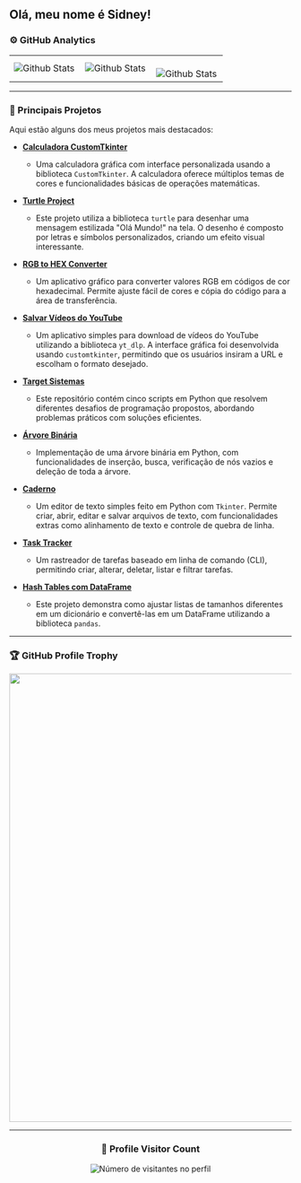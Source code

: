 ## Olá, meu nome é Sidney!

### ⚙️ GitHub Analytics

<table>
  <tr>
    <td>
      <img
        align="left"
        src="https://github-readme-stats.vercel.app/api?username=sidneylcarneiro&theme=dark&hide_border=false&include_all_commits=true"
        alt="Github Stats"
      />
    </td>
    <td>
      <img
        align="left"
        src="https://github-readme-stats.vercel.app/api/top-langs/?username=sidneylcarneiro&theme=dark&hide_border=false&include_all_commits=true&count_private=true&layout=compact"
        alt="Github Stats"
      />
    </td>
    <td>
      <br />
      <img
        align="left"
        src="https://github-readme-streak-stats.herokuapp.com/?user=sidneylcarneiro&theme=dark&hide_border=false"
        alt="Github Stats"
      />
    </td>
  </tr>
</table>

---

### 🚀 Principais Projetos

Aqui estão alguns dos meus projetos mais destacados:

- **[Calculadora CustomTkinter](https://github.com/sidneylcarneiro/calculadora-customtkinter)**
  - Uma calculadora gráfica com interface personalizada usando a biblioteca `CustomTkinter`. A calculadora oferece múltiplos temas de cores e funcionalidades básicas de operações matemáticas.

- **[Turtle Project](https://github.com/sidneylcarneiro/turtle_project)**
  - Este projeto utiliza a biblioteca `turtle` para desenhar uma mensagem estilizada "Olá Mundo!" na tela. O desenho é composto por letras e símbolos personalizados, criando um efeito visual interessante.

- **[RGB to HEX Converter](https://github.com/sidneylcarneiro/rgb_to_hex)**
  - Um aplicativo gráfico para converter valores RGB em códigos de cor hexadecimal. Permite ajuste fácil de cores e cópia do código para a área de transferência.

- **[Salvar Vídeos do YouTube](https://github.com/sidneylcarneiro/salvar_videos_youtube)**
  - Um aplicativo simples para download de vídeos do YouTube utilizando a biblioteca `yt_dlp`. A interface gráfica foi desenvolvida usando `customtkinter`, permitindo que os usuários insiram a URL e escolham o formato desejado.

- **[Target Sistemas](https://github.com/sidneylcarneiro/targetsistemas)**
  - Este repositório contém cinco scripts em Python que resolvem diferentes desafios de programação propostos, abordando problemas práticos com soluções eficientes.

- **[Árvore Binária](https://github.com/sidneylcarneiro/arvore_binaria)**
  - Implementação de uma árvore binária em Python, com funcionalidades de inserção, busca, verificação de nós vazios e deleção de toda a árvore.

- **[Caderno](https://github.com/sidneylcarneiro/caderno)**
  - Um editor de texto simples feito em Python com `Tkinter`. Permite criar, abrir, editar e salvar arquivos de texto, com funcionalidades extras como alinhamento de texto e controle de quebra de linha.

- **[Task Tracker](https://github.com/sidneylcarneiro/task_tracker)**
  - Um rastreador de tarefas baseado em linha de comando (CLI), permitindo criar, alterar, deletar, listar e filtrar tarefas.

- **[Hash Tables com DataFrame](https://github.com/sidneylcarneiro/hash_tables_data_frame)**
  - Este projeto demonstra como ajustar listas de tamanhos diferentes em um dicionário e convertê-las em um DataFrame utilizando a biblioteca `pandas`.


---

### 🏆 GitHub Profile Trophy

<p align="center">
  <a
    href="https://github.com/ryo-ma/github-profile-trophy"
    title="repositório de troféus"
  >
    <img
      width="800"
      src="https://github-profile-trophy.vercel.app/?username=sidneylcarneiro&column=8&theme=darkhub&no-frame=true&no-bg=true"
    />
  </a>
</p>

---

<div align="center">
  <h3><b>📍 Profile Visitor Count</b></h3>
</div>

<p align="center">
  <img
    src="https://profile-counter.glitch.me/sidneylcarneiro/count.svg"
    alt="Número de visitantes no perfil"
  />
</p>
